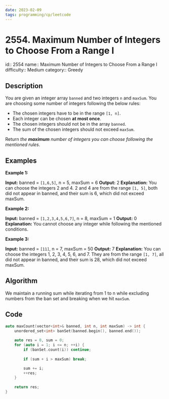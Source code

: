 ```yaml
---
date: 2023-02-09
tags: programming/cp/leetcode
---
```


# 2554. Maximum Number of Integers to Choose From a Range I 

id:: 2554
name:: Maximum Number of Integers to Choose From a Range I
difficulty:: Medium
category:: Greedy

## Description
You are given an integer array `banned` and two integers `n` and `maxSum`. You are choosing some number of integers following the below rules:

-   The chosen integers have to be in the range `[1, n]`.
-   Each integer can be chosen **at most once**.
-   The chosen integers should not be in the array `banned`.
-   The sum of the chosen integers should not exceed `maxSum`.

Return _the **maximum** number of integers you can choose following the mentioned rules_.

## Examples
**Example 1:**

**Input:** banned = `[1,6,5]`, n = 5, maxSum = 6
**Output:** 2
**Explanation:** You can choose the integers 2 and 4.
2 and 4 are from the range `[1, 5]`, both did not appear in banned, and their sum is 6, which did not exceed maxSum.

**Example 2:**

**Input:** banned = `[1,2,3,4,5,6,7]`, n = 8, maxSum = 1
**Output:** 0
**Explanation:** You cannot choose any integer while following the mentioned conditions.

**Example 3:**

**Input:** banned = `[11]`, n = 7, maxSum = 50
**Output:** 7
**Explanation:** You can choose the integers 1, 2, 3, 4, 5, 6, and 7.
They are from the range `[1, 7]`, all did not appear in banned, and their sum is 28, which did not exceed maxSum.

## Algorithm
We maintain a running sum while iterating from 1 to n while excluding numbers from the ban set and breaking when we hit `maxSum`.

## Code
```cpp
auto maxCount(vector<int>& banned, int n, int maxSum) -> int {
	unordered_set<int> banSet(banned.begin(), banned.end());
	
	auto res = 0, sum = 0;
	for (auto i = 1; i <= n; ++i) {
		if (banSet.count(i)) continue;
		
		if (sum + i > maxSum) break;

		sum += i;
		++res;
	}
	
	return res;
}
```